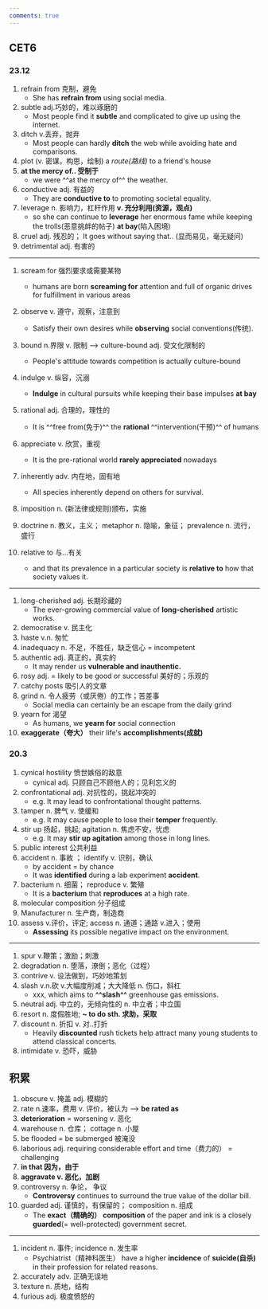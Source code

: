 ```yaml
---
comments: true
---
```


## CET6

### 23.12

1. refrain from 克制，避免
      - She has **refrain from** using social media.
2. subtle adj.巧妙的，难以琢磨的
      - Most people find it **subtle** and complicated to give up using the internet.
3. ditch v.丢弃，抛弃
      - Most people can hardly **ditch** the web while avoiding hate and comparisons. 
4. plot (v. 密谋，构思，绘制) a *route(路线)* to a friend's house
5. **at the mercy of.. 受制于**
      - we were ^^at the mercy of^^ the weather.
6. conductive adj. 有益的
      - They are **conductive to** to promoting societal equality.  
7. leverage n. 影响力，杠杆作用 **v. 充分利用(资源，观点)**
      - so she can continue to **leverage** her enormous fame while keeping the trolls(恶意挑衅的帖子) **at bay**(陷入困境) 
8. cruel adj. 残忍的； It goes without saying that.. (显而易见，毫无疑问)
9. detrimental adj. 有害的

----

1. scream for 强烈要求或需要某物
      - humans are born **screaming for** attention and full of organic drives for fulfillment in various areas 
2. observe v. 遵守，观察，注意到
      - Satisfy their own desires while **observing** social conventions(传统).
3. bound n.界限 v. 限制  --> culture-bound adj. 受文化限制的
      - People's attitude towards competition is actually culture-bound   
4. indulge v. 纵容，沉溺
      - **Indulge** in cultural pursuits while keeping their base impulses **at bay** 
5. rational adj. 合理的，理性的
      - It is ^^free from(免于)^^ the **rational** ^^intervention(干预)^^ of humans 
6. appreciate v. 欣赏，重视
      - It is the pre-rational world **rarely appreciated** nowadays 
7. inherently adv. 内在地，固有地
      - All species inherently depend on others for survival. 
8. imposition n. (新法律或规则)颁布，实施
9. doctrine n. 教义，主义； metaphor  n. 隐喻，象征； prevalence n. 流行，盛行
10. relative to 与...有关

    - and that its prevalence in a particular society is **relative to** how that society values it. 

----

1. long-cherished adj. 长期珍藏的
      - The ever-growing commercial value of **long-cherished** artistic works. 
2. democratise v. 民主化
3. haste  v.n. 匆忙
4. inadequacy  n. 不足，不胜任，缺乏信心 = incompetent
5. authentic adj. 真正的，真实的
      - It may render us **vulnerable and inauthentic.**
6. rosy adj. = likely to be good or successful 美好的；乐观的
7. catchy posts  吸引人的文章
8. grind  n. 令人疲劳（或厌倦）的工作；苦差事
      - Social media can certainly be an escape from the daily grind
9. yearn for 渴望
      - As humans, we **yearn for** social connection   
10. **exaggerate（夸大）** their life's **accomplishments(成就)**


### 20.3

1. cynical hostility 愤世嫉俗的敌意
      - cynical adj. 只顾自己不顾他人的；见利忘义的
2. confrontational adj. 对抗性的，挑起冲突的
      - e.g. It may lead to confrontational thought patterns.
3. tamper n. 脾气  v. 使缓和
      - e.g. It may cause people to lose their **temper** frequently. 
4. stir up 扬起，挑起;  agitation n. 焦虑不安，忧虑
      - e.g. It may **stir up agitation** among those in long lines. 
5. public interest  公共利益
6. accident  n. 事故 ； identify v. 识别，确认
      - by accident = by chance  
      - It was **identified** during a lab experiment **accident**. 
7. bacterium n. 细菌； reproduce v. 繁殖
      - It is a **bacterium** that **reproduces** at a high rate.
8. molecular composition 分子组成
9.  Manufacturer n. 生产商，制造商 
10. assess v.评价，评定; access n. 通道；通路  v.进入；使用
      - **Assessing** its possible negative impact on the environment.   

---

1. spur v.鞭策；激励；刺激
2. degradation n. 堕落，潦倒；恶化（过程）
3. contrive v. 设法做到，巧妙地策划
4. slash v.n.砍 v.大幅度削减；大大降低 n. 伤口，斜杠
      - xxx, which aims to **^^slash^^** greenhouse gas emissions.
5. neutral adj. 中立的，无倾向性的 n. 中立者；中立国
6. resort n. 度假胜地; **~ to do sth. 求助，采取**
7. discount n. 折扣 v. 对..打折
      - Heavily **discounted** rush tickets help attract many young students to attend classical concerts.
8. intimidate v. 恐吓，威胁


## 积累


1. obscure v. 掩盖 adj. 模糊的
2. rate n.速率，费用 v. 评价，被认为 --> **be rated as**
3. **deterioration** = worsening v. 恶化
4. warehouse n. 仓库； cottage n. 小屋
5. be flooded = be submerged  被淹没
6. laborious  adj. requiring considerable effort and time（费力的） = challenging
7. **in that 因为，由于**
8. **aggravate v. 恶化，加剧**
9. controversy n. 争论， 争议
      - **Controversy** continues to surround the true value of the dollar bill.
10. guarded adj. 谨慎的，有保留的； composition n. 组成
      - The **exact（精确的）** **composition** of the paper and ink is a closely **guarded**(= well-protected) government secret.  

---

1. incident n. 事件; incidence n. 发生率
      - Psychiatrist（精神科医生） have a higher **incidence** of **suicide(自杀)** in their profession for related reasons. 
2. accurately adv. 正确无误地
3. texture n. 质地，结构 
4. furious adj. 极度愤怒的